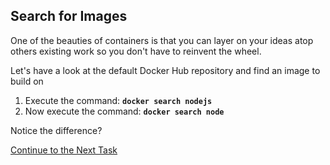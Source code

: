 ## Search for Images
One of the beauties of containers is that you can layer on your ideas atop others existing work so you don't have to reinvent the wheel.

Let's have a look at the default Docker Hub repository and find an image to build on

 1. Execute the command:    **`docker search nodejs`** 
 2. Now execute the command: **`docker search node`**

Notice the difference?

[Continue to the Next Task](https://github.com/Burwood/containers101/blob/master/containers_lab/task_2.md)
